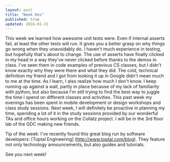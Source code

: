 ```yaml
---
layout: post
title: "Week Dos"
published: true
updated: 2016-01-31
---
```


This week we learned how awesome unit tests were. Even if internal asserts fail, at least the other tests will run. It gives you a better grasp on why things go wrong when they unavoidably do. I haven't much experience in testing, but hopefully that's about to change. The use of asserts have finally clicked in my head in a way they've never clicked before thanks to the demos in class. I've seen them in code examples of previous CS classes, but I didn't know exactly why they were there and what they did. The cold, technical definition my friend and I got from looking it up in Google didn't mean much to me at the time. 
    As I learn, I also realize how much I don't know. I keep running up against a wall, partly in place because of my lack of familiarity with python, but also because I'm still trying to find the best way to juggle the time I spend on different classes and activities. This past week my evenings has been spent in mobile development or design workshops and class study sessions.
    Next week, I will definitely be proactive in planning my time, spending a lot of it in the study sessions provided by our wonderful TAs and office hours working on the Collatz project. I will be in the 3rd floor lab of the GDC making new friends. 
    
Tip of the week:
I've recently found this great blog run by software developers: [Toptal Engineering] (http://www.toptal.com/blog). They feature not only technology announcements, but also guides and tutorials.

See you next week!
